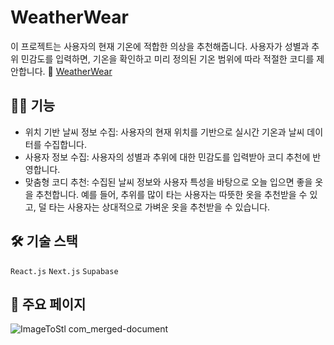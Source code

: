 # WeatherWear

이 프로젝트는 사용자의 현재 기온에 적합한 의상을 추천해줍니다. 사용자가 성별과 추위 민감도를 입력하면, 기온을 확인하고 미리 정의된 기온 범위에 따라 적절한 코디를 제안합니다. 🔆 [WeatherWear](https://weather-wear-theta.vercel.app/)

## 🧑‍💻 기능
- 위치 기반 날씨 정보 수집: 사용자의 현재 위치를 기반으로 실시간 기온과 날씨 데이터를 수집합니다.
- 사용자 정보 수집: 사용자의 성별과 추위에 대한 민감도를 입력받아 코디 추천에 반영합니다.
- 맞춤형 코디 추천: 수집된 날씨 정보와 사용자 특성을 바탕으로 오늘 입으면 좋을 옷을 추천합니다. 예를 들어, 추위를 많이 타는 사용자는 따뜻한 옷을 추천받을 수 있고, 덜 타는 사용자는 상대적으로 가벼운 옷을 추천받을 수 있습니다.

## 🛠️ 기술 스택
`React.js` `Next.js` `Supabase`



## 👀 주요 페이지
![ImageToStl com_merged-document](https://github.com/user-attachments/assets/50c7c976-1bb0-413d-a7a6-e0a7c6c6a486)
